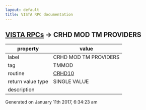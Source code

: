 ```yaml
---
layout: default
title: VISTA RPC documentation
---
```




## [VISTA RPCs](TableOfContent.md) &#8594; CRHD MOD TM PROVIDERS 

 property | value 
--- | --- 
 label | CRHD MOD TM PROVIDERS
 tag | TMMOD
 routine | [CRHD10](http://code.osehra.org/dox/Routine_CRHD10_source.html)
 return value type | SINGLE VALUE
 description | 




Generated on January 11th 2017, 6:34:23 am
